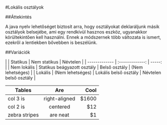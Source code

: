 #Lokális osztályok

##Áttekintés

A java nyelv lehetőséget biztosít arra, hogy osztályokat deklaráljunk másik osztályok belsejébe, ami egy rendkívül hasznos eszköz, ugyanakkor körültekintően kell használni. Ennek a módszernek több változata is ismert, ezekről a lentiekben bővebben is beszélünk.

##Variációk

|  | Statikus | Nem statikus | Névtelen |
| ------------- | :-------------: |  -----: |
| Nem lokális | Statikus beágyazott osztály | Belső osztály | (Nem lehetséges) |
| Lokális | (Nem lehetséges) | Lokális belső osztály | Névtelen belső osztály |


| Tables        | Are           | Cool  |
| ------------- |:-------------:| -----:|
| col 3 is      | right-aligned | $1600 |
| col 2 is      | centered      |   $12 |
| zebra stripes | are neat      |    $1 |
